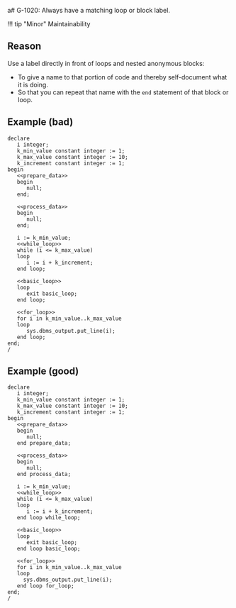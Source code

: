 a# G-1020: Always have a matching loop or block label.

!!! tip "Minor"
    Maintainability

## Reason

Use a label directly in front of loops and nested anonymous blocks:

* To give a name to that portion of code and thereby self-document what it is doing.
* So that you can repeat that name with the `end` statement of that block or loop.

## Example (bad)

```
declare
   i integer;
   k_min_value constant integer := 1;
   k_max_value constant integer := 10;
   k_increment constant integer := 1;
begin
   <<prepare_data>>
   begin 
      null;
   end;

   <<process_data>>
   begin
      null;
   end;

   i := k_min_value;
   <<while_loop>>
   while (i <= k_max_value) 
   loop 
      i := i + k_increment; 
   end loop;

   <<basic_loop>>
   loop 
      exit basic_loop;
   end loop;

   <<for_loop>>
   for i in k_min_value..k_max_value
   loop 
      sys.dbms_output.put_line(i);
   end loop;
end;
/
```

## Example (good)

```
declare
   i integer;
   k_min_value constant integer := 1;
   k_max_value constant integer := 10;
   k_increment constant integer := 1;
begin
   <<prepare_data>>
   begin 
      null;
   end prepare_data;

   <<process_data>>
   begin
      null;
   end process_data;

   i := k_min_value;
   <<while_loop>>
   while (i <= k_max_value) 
   loop 
      i := i + k_increment; 
   end loop while_loop;

   <<basic_loop>>
   loop 
      exit basic_loop;
   end loop basic_loop;

   <<for_loop>>
   for i in k_min_value..k_max_value
   loop 
     sys.dbms_output.put_line(i);
   end loop for_loop;
end;
/
```
